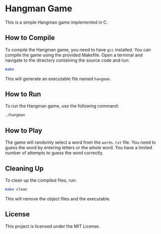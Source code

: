 # Hangman Game

This is a simple Hangman game implemented in C.

## How to Compile

To compile the Hangman game, you need to have `gcc` installed. You can compile the game using the provided Makefile. Open a terminal and navigate to the directory containing the source code and run:

```sh
make
```

This will generate an executable file named `hangman`.

## How to Run

To run the Hangman game, use the following command:

```sh
./hangman
```

## How to Play

The game will randomly select a word from the `words.txt` file. You need to guess the word by entering letters or the whole word. You have a limited number of attempts to guess the word correctly.

## Cleaning Up

To clean up the compiled files, run:

```sh
make clean
```

This will remove the object files and the executable.

## License

This project is licensed under the MIT License.